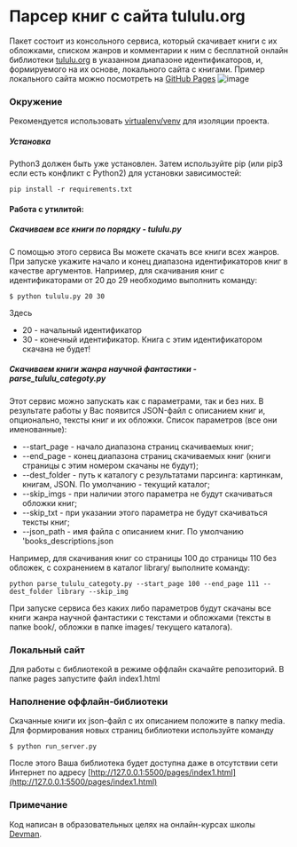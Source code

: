 # Парсер книг с сайта tululu.org
Пакет состоит из консольного сервиса, который скачивает книги с их обложками, списком жанров и комментарии к ним с бесплатной онлайн библиотеки [tululu.org](https://tululu.org/) в указанном диапазоне идентификаторов, и, формируемого на их основе, локального сайта с книгами.
Пример локального сайта можно посмотреть на  [GitHub Pages](https://kilsik.github.io/pages/index1.html)
![image](https://github.com/Kilsik/Fantastic-library/assets/123646405/5b608229-7088-40c6-857d-afd284731f68)

### Окружение
Рекомендуется использовать [virtualenv/venv](https://docs.python.org/3/library/venv.html) для изоляции проекта.

##### Установка
Python3 должен быть уже установлен.
Затем используйте pip (или pip3 если есть конфликт с Python2) для
установки зависимостей:
```
pip install -r requirements.txt
```
#### Работа с утилитой:
##### Скачиваем все книги по порядку - tululu.py
С помощью этого сервиса Вы можете скачать все книги всех жанров.
При запуске укажите начало и конец диапазона идентификаторов книг в качестве аргументов. Например, для скачивания книг с идентификаторами от 20 до 29 необходимо выполнить команду:
```
$ python tululu.py 20 30
```
Здесь
- 20 - начальный идентификатор
- 30 - конечный идентификатор. Книга с этим идентификатором скачана не будет!
##### Скачиваем книги жанра научной фантастики - parse_tululu_categoty.py
Этот сервис можно запускать как с параметрами, так и без них. В результате работы у Вас появится JSON-файл с описанием книг и, опционально, тексты книг и их обложки.
Список параметров (все они именованные):
- --start_page  - начало диапазона страниц скачиваемых книг;
- --end_page    - конец диапазона страниц скачиваемых книг (книги страницы с этим номером скачаны не будут);
- --dest_folder - путь к каталогу с результатами парсинга: картинкам, книгам, JSON. По умолчанию - текущий каталог;
- --skip_imgs   - при наличии этого параметра не будут скачиваться обложки книг;
- --skip_txt    - при указании этого параметра не будут скачиваться тексты книг;
- --json_path   - имя файла с описанием книг. По умолчанию 'books_descriptions.json

Например, для скачивания книг со страницы 100 до страницы 110 без обложек, с сохранением в каталог library/ выполните команду:
```
python parse_tululu_categoty.py --start_page 100 --end_page 111 --dest_folder library --skip_img
```
При запуске сервиса без каких либо параметров будут скачаны все книги жанра научной фантастики с текстами и обложками (тексты в папке book/, обложки в папке images/ текущего каталога).

### Локальный сайт
Для работы с библиотекой в режиме оффлайн скачайте репозиторий. В папке pages запустите файл index1.html

### Наполнение оффлайн-библиотеки
Скачанные книги их json-файл с их описанием положите в папку media. Для формирования новых страниц библиотеки используйте команду
```
$ python run_server.py
```
После этого Ваша библиотека будет доступна даже в отсутствии сети Интернет по адресу [http://127.0.0.1:5500/pages/index1.html](http://127.0.0.1:5500/pages/index1.html)

### Примечание
 Код написан в образовательных целях на онлайн-курсах школы [Devman](https://dvmn.org/).
